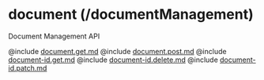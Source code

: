 <!--
    ATTENTION: This file was generated via gradle!
               Do NOT manually edit this file! Any such changes will be overwritten!
-->

# document (/documentManagement)

Document Management API

@include [document.get.md](document.get.md)
@include [document.post.md](document.post.md)
@include [document-id.get.md](document-id.get.md)
@include [document-id.delete.md](document-id.delete.md)
@include [document-id.patch.md](document-id.patch.md)
